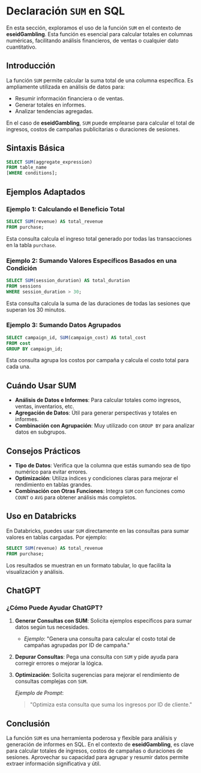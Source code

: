 
# Declaración `SUM` en SQL

En esta sección, exploramos el uso de la función `SUM` en el contexto de **eseidGambling**. Esta función es esencial para calcular totales en columnas numéricas, facilitando análisis financieros, de ventas o cualquier dato cuantitativo.

## Introducción

La función `SUM` permite calcular la suma total de una columna específica. Es ampliamente utilizada en análisis de datos para:

- Resumir información financiera o de ventas.
- Generar totales en informes.
- Analizar tendencias agregadas.

En el caso de **eseidGambling**, `SUM` puede emplearse para calcular el total de ingresos, costos de campañas publicitarias o duraciones de sesiones.

## Sintaxis Básica

```sql
SELECT SUM(aggregate_expression) 
FROM table_name 
[WHERE conditions];
```

## Ejemplos Adaptados

### Ejemplo 1: Calculando el Beneficio Total

```sql
SELECT SUM(revenue) AS total_revenue
FROM purchase;
```

Esta consulta calcula el ingreso total generado por todas las transacciones en la tabla `purchase`.

### Ejemplo 2: Sumando Valores Específicos Basados en una Condición

```sql
SELECT SUM(session_duration) AS total_duration
FROM sessions
WHERE session_duration > 30;
```

Esta consulta calcula la suma de las duraciones de todas las sesiones que superan los 30 minutos.

### Ejemplo 3: Sumando Datos Agrupados

```sql
SELECT campaign_id, SUM(campaign_cost) AS total_cost
FROM cost
GROUP BY campaign_id;
```

Esta consulta agrupa los costos por campaña y calcula el costo total para cada una.

## Cuándo Usar SUM

- **Análisis de Datos e Informes**: Para calcular totales como ingresos, ventas, inventarios, etc.
- **Agregación de Datos**: Útil para generar perspectivas y totales en informes.
- **Combinación con Agrupación**: Muy utilizado con `GROUP BY` para analizar datos en subgrupos.

## Consejos Prácticos

- **Tipo de Datos**: Verifica que la columna que estás sumando sea de tipo numérico para evitar errores.
- **Optimización**: Utiliza índices y condiciones claras para mejorar el rendimiento en tablas grandes.
- **Combinación con Otras Funciones**: Integra `SUM` con funciones como `COUNT` o `AVG` para obtener análisis más completos.

## Uso en Databricks

En Databricks, puedes usar `SUM` directamente en las consultas para sumar valores en tablas cargadas. Por ejemplo:

```sql
SELECT SUM(revenue) AS total_revenue
FROM purchase;
```

Los resultados se muestran en un formato tabular, lo que facilita la visualización y análisis.

## ChatGPT

### ¿Cómo Puede Ayudar ChatGPT?

1. **Generar Consultas con SUM**: Solicita ejemplos específicos para sumar datos según tus necesidades.
   - *Ejemplo*: "Genera una consulta para calcular el costo total de campañas agrupadas por ID de campaña."

2. **Depurar Consultas**: Pega una consulta con `SUM` y pide ayuda para corregir errores o mejorar la lógica.

3. **Optimización**: Solicita sugerencias para mejorar el rendimiento de consultas complejas con `SUM`.

   *Ejemplo de Prompt*: 
   > "Optimiza esta consulta que suma los ingresos por ID de cliente."

## Conclusión

La función `SUM` es una herramienta poderosa y flexible para análisis y generación de informes en SQL. En el contexto de **eseidGambling**, es clave para calcular totales de ingresos, costos de campañas o duraciones de sesiones. Aprovechar su capacidad para agrupar y resumir datos permite extraer información significativa y útil.

